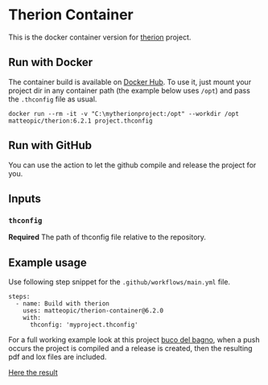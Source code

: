 Therion Container
=================

This is the docker container version for [therion](https://github.com/therion/therion) project.

Run with Docker
---------------

The container build is available on [Docker Hub](https://hub.docker.com/repository/docker/matteopic/therion).
To use it, just mount your project dir in any container path (the example below uses `/opt`) and pass the `.thconfig` file as usual.

	docker run --rm -it -v "C:\mytherionproject:/opt" --workdir /opt matteopic/therion:6.2.1 project.thconfig

Run with GitHub
---------------

You can use the action to let the github compile and release the project for you.

## Inputs

### `thconfig`

**Required** The path of thconfig file relative to the repository.

## Example usage

Use following step snippet for the `.github/workflows/main.yml` file.

    steps:
      - name: Build with therion
        uses: matteopic/therion-container@6.2.0
        with:
          thconfig: 'myproject.thconfig'

For a full working example look at this project  [buco del bagno](https://github.com/matteopic/buco-del-bagno/blob/master/.github/workflows/main.yml),
when a push occurs the project is compiled and a release is created, then the resulting pdf and lox files are included.

[Here the result](https://github.com/matteopic/buco-del-bagno/releases/tag/1.0.0)

